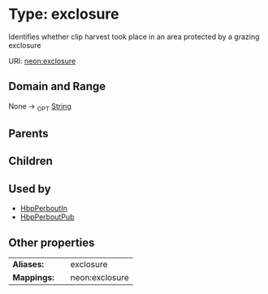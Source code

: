 
# Type: exclosure


Identifies whether clip harvest took place in an area protected by a grazing exclosure

URI: [neon:exclosure](https://data.neonscience.org/exclosure)


## Domain and Range

None ->  <sub>OPT</sub> [String](types/String.md)

## Parents


## Children


## Used by

 * [HbpPerboutIn](HbpPerboutIn.md)
 * [HbpPerboutPub](HbpPerboutPub.md)

## Other properties

|  |  |  |
| --- | --- | --- |
| **Aliases:** | | exclosure |
| **Mappings:** | | neon:exclosure |

